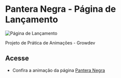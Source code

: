 # Pantera Negra - Página de Lançamento

![Página de Lançamento](https://github.com/jessica-sobreira/pantera_negra/assets/117686537/8e76ab85-a395-4d72-84ee-4fe951093897)

Projeto de Prática de Animações - Growdev

## Acesse

- Confira a animação da página [Pantera Negra](https://pantera-negra.vercel.app/)
